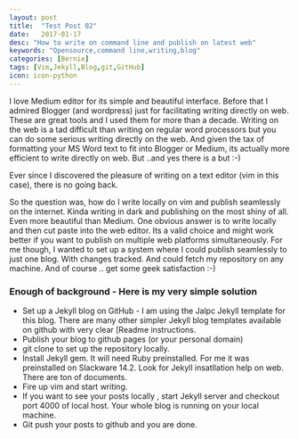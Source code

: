 ```yaml
---
layout: post
title:  "Test Post 02"
date:   2017-01-17
desc: "How to write on command line and publish on latest web"
keywords: "Opensource,command line,writing,blog"
categories: [Bernie]
tags: [Vim,Jekyll,Blog,git,GitHub]
icon: icon-python
---
```

I love Medium editor for its simple and beautiful interface. Before that I admired Blogger (and wordpress) just for facilitating writing directly on web. These are great tools and  I used them for more than a decade. Writing on the web is  a tad difficult than writing on regular word processors but you can do some serious writing directly on the web.  And given the tax of formatting your MS Word text to fit into Blogger or Medium, its actually more efficient to write directly on web. But ..and yes there is a but :-)

Ever since I discovered the pleasure of writing on a text editor (vim in this case), there is no going back.

So the question was, how do I write locally on vim and publish seamlessly on the internet. Kinda writing in dark and publishing on the most shiny of all. Even more beautiful than Medium. One obvious answer is to write locally and then cut paste into the web editor. Its a valid choice  and might work better if you want to publish on multiple web platforms simultaneously. For me though, I wanted to set up a system where I could publish seamlessly to just one blog. With changes tracked. And could fetch my repository on any machine. And of course .. get some geek satisfaction :-)


### Enough of background - Here is my very simple solution

- Set up a Jekyll blog on GitHub - I am using  the Jalpc Jekyll template  for this blog. There are many other simpler Jekyll blog templates available on github with very clear [Readme instructions. 
- Publish your blog to github pages (or your personal domain)
- git clone to set up the repository locally. 
- Install Jekyll gem. It will need Ruby preinstalled. For me it was preinstalled on Slackware 14.2.  Look for Jekyll insatllation help on web. There are ton of documents. 
- Fire up vim and start writing. 
- If you want to see your posts locally , start Jekyll server and checkout port 4000 of local host. Your whole blog is running on your local machine. 
- Git push your posts to github and you are done. 
